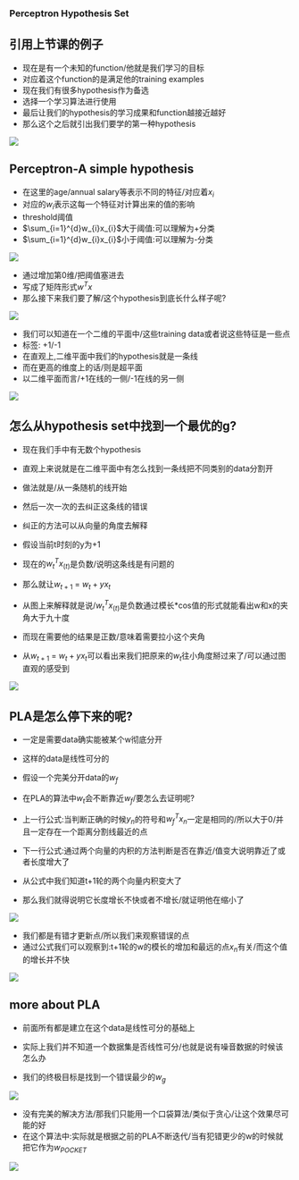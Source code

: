 ### Perceptron Hypothesis Set

## 引用上节课的例子

- 现在是有一个未知的function/他就是我们学习的目标
- 对应着这个function的是满足他的training examples
- 现在我们有很多hypothesis作为备选
- 选择一个学习算法进行使用
- 最后让我们的hypothesis的学习成果和function越接近越好
- 那么这个之后就引出我们要学的第一种hypothesis

![](6.png) 



## Perceptron-A simple hypothesis

- 在这里的age/annual salary等表示不同的特征/对应着$x_{i}$
- 对应的$w_{i}$表示这每一个特征对计算出来的值的影响
- threshold阈值
- $\sum_{i=1}^{d}w_{i}x_{i}$大于阈值:可以理解为+分类
- $\sum_{i=1}^{d}w_{i}x_{i}$小于阈值:可以理解为-分类



![](7.png)

- 通过增加第0维/把阈值塞进去
- 写成了矩阵形式$w^{T}x$
- 那么接下来我们要了解/这个hypothesis到底长什么样子呢?

![](8.png)

- 我们可以知道在一个二维的平面中/这些training data或者说这些特征是一些点
- 标签: +1/-1
- 在直观上,二维平面中我们的hypothesis就是一条线
- 而在更高的维度上的话/则是超平面
- 以二维平面而言/+1在线的一侧/-1在线的另一侧

![](9.png)



## 怎么从hypothesis set中找到一个最优的g?

- 现在我们手中有无数个hypothesis
- 直观上来说就是在二维平面中有怎么找到一条线把不同类别的data分割开
- 做法就是/从一条随机的线开始
- 然后一次一次的去纠正这条线的错误



- 纠正的方法可以从向量的角度去解释
- 假设当前t时刻的y为+1
- 现在的$w^{T}_{t}x_{(t)}$是负数/说明这条线是有问题的
- 那么就让$w_{t+1}$ = $w_{t}+yx_{t}$
- 从图上来解释就是说/$w^{T}_{t}x_{(t)}$是负数通过模长*cos值的形式就能看出w和x的夹角大于九十度
- 而现在需要他的结果是正数/意味着需要拉小这个夹角
- 从$w_{t+1}$ = $w_{t}+yx_{t}$可以看出来我们把原来的$w_{t}$往小角度掰过来了/可以通过图直观的感受到

![](10.png)



## PLA是怎么停下来的呢?

- 一定是需要data确实能被某个w彻底分开
- 这样的data是线性可分的



- 假设一个完美分开data的$w_{f}$
- 在PLA的算法中$w_{t}$会不断靠近$w_{f}$/要怎么去证明呢?
- 上一行公式:当判断正确的时候$y_{n}$的符号和$w^{T}_{f}x_{n}$一定是相同的/所以大于0/并且一定存在一个距离分割线最近的点
- 下一行公式:通过两个向量的内积的方法判断是否在靠近/值变大说明靠近了或者长度增大了
- 从公式中我们知道t+1轮的两个向量内积变大了
- 那么我们就得说明它长度增长不快或者不增长/就证明他在缩小了

![](11.png)

- 我们都是有错才更新点/所以我们来观察错误的点
- 通过公式我们可以观察到:t+1轮的w的模长的增加和最远的点$x_{n}$有关/而这个值的增长并不快

![](12.png)





## more about PLA

- 前面所有都是建立在这个data是线性可分的基础上
- 实际上我们并不知道一个数据集是否线性可分/也就是说有噪音数据的时候该怎么办



- 我们的终极目标是找到一个错误最少的$w_{g}$

![](13.png)



- 没有完美的解决方法/那我们只能用一个口袋算法/类似于贪心/让这个效果尽可能的好
- 在这个算法中:实际就是根据之前的PLA不断迭代/当有犯错更少的w的时候就把它作为$w_{POCKET}$

![](14.png)